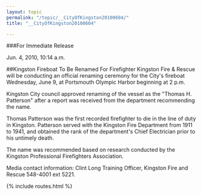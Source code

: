 ```yaml
---
layout: topic
permalink: "/topic/__CityOfKingston20100604/"
title: "__CityOfKingston20100604"

---
```


###For Immediate Release

Jun. 4, 2010, 10:14 a.m.

##Kingston Fireboat To Be Renamed For Firefighter
Kingston Fire & Rescue will be conducting an official renaming ceremony for the City's fireboat Wednesday, June 9, at Portsmouth Olympic Harbor beginning at 2 p.m.

Kingston City council approved renaming of the vessel as the "Thomas H. Patterson" after a report was received from the department recommending the name.

Thomas Patterson was the first recorded firefighter to die in the line of duty in Kingston. Patterson served with the Kingston Fire Department from 1911 to 1941, and obtained the rank of the department's Chief Electrician prior to his untimely death.

The name was recommended based on research conducted by the Kingston Professional Firefighters Association.

Media contact information:
Clint Long Training Officer, Kingston Fire and Rescue
548-4001 ext 5221.

{% include routes.html %}
